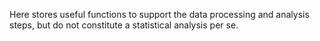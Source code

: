 Here stores  useful functions to support the data processing and analysis steps, but do not constitute a statistical analysis per se.

